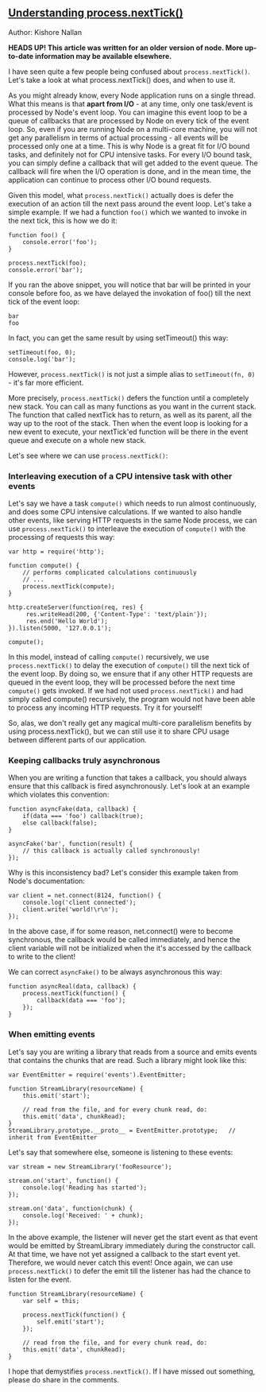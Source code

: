 ## [Understanding process.nextTick()](https://howtonode.org/understanding-process-next-tick)
Author: Kishore Nallan

**HEADS UP! This article was written for an older version of node. More up-to-date information may be available elsewhere.**

I have seen quite a few people being confused about `process.nextTick()`. Let's take a look at what process.nextTick() does, and when to use it.

As you might already know, every Node application runs on a single thread. What this means is that **apart from I/O** - at any time, only one task/event is processed by Node's event loop. You can imagine this event loop to be a queue of callbacks that are processed by Node on every tick of the event loop. So, even if you are running Node on a multi-core machine, you will not get any parallelism in terms of actual processing - all events will be processed only one at a time. This is why Node is a great fit for I/O bound tasks, and definitely not for CPU intensive tasks. For every I/O bound task, you can simply define a callback that will get added to the event queue. The callback will fire when the I/O operation is done, and in the mean time, the application can continue to process other I/O bound requests.

Given this model, what `process.nextTick()` actually does is defer the execution of an action till the next pass around the event loop. Let's take a simple example. If we had a function `foo()` which we wanted to invoke in the next tick, this is how we do it:

```
function foo() {
    console.error('foo');
}

process.nextTick(foo);
console.error('bar');
```
If you ran the above snippet, you will notice that bar will be printed in your console before foo, as we have delayed the invokation of foo() till the next tick of the event loop:

```
bar
foo
```
In fact, you can get the same result by using setTimeout() this way:

```
setTimeout(foo, 0);
console.log('bar');
```
However, `process.nextTick()` is not just a simple alias to `setTimeout(fn, 0)` - it's far more efficient.

More precisely, `process.nextTick()` defers the function until a completely new stack. You can call as many functions as you want in the current stack. The function that called nextTick has to return, as well as its parent, all the way up to the root of the stack. Then when the event loop is looking for a new event to execute, your nextTick'ed function will be there in the event queue and execute on a whole new stack.

Let's see where we can use `process.nextTick()`:

### Interleaving execution of a CPU intensive task with other events

Let's say we have a task `compute()` which needs to run almost continuously, and does some CPU intensive calculations. If we wanted to also handle other events, like serving HTTP requests in the same Node process, we can use `process.nextTick()` to interleave the execution of `compute()` with the processing of requests this way:

```
var http = require('http');

function compute() {
    // performs complicated calculations continuously
    // ...
    process.nextTick(compute);
}

http.createServer(function(req, res) {
     res.writeHead(200, {'Content-Type': 'text/plain'});
     res.end('Hello World');
}).listen(5000, '127.0.0.1');

compute();
```
In this model, instead of calling `compute()` recursively, we use `process.nextTick()` to delay the execution of `compute()` till the next tick of the event loop. By doing so, we ensure that if any other HTTP requests are queued in the event loop, they will be processed before the next time `compute()` gets invoked. If we had not used `process.nextTick()` and had simply called compute() recursively, the program would not have been able to process any incoming HTTP requests. Try it for yourself!

So, alas, we don't really get any magical multi-core parallelism benefits by using process.nextTick(), but we can still use it to share CPU usage between different parts of our application.

### Keeping callbacks truly asynchronous
When you are writing a function that takes a callback, you should always ensure that this callback is fired asynchronously. Let's look at an example which violates this convention:

```
function asyncFake(data, callback) {        
    if(data === 'foo') callback(true);
    else callback(false);
}

asyncFake('bar', function(result) {
    // this callback is actually called synchronously!
});
```
Why is this inconsistency bad? Let's consider this example taken from Node's documentation:

```
var client = net.connect(8124, function() { 
    console.log('client connected');
    client.write('world!\r\n');
});
```
In the above case, if for some reason, net.connect() were to become synchronous, the callback would be called immediately, and hence the client variable will not be initialized when the it's accessed by the callback to write to the client!

We can correct `asyncFake()` to be always asynchronous this way:

```
function asyncReal(data, callback) {
    process.nextTick(function() {
        callback(data === 'foo');       
    });
}
```

### When emitting events
Let's say you are writing a library that reads from a source and emits events that contains the chunks that are read. Such a library might look like this:

```
var EventEmitter = require('events').EventEmitter;

function StreamLibrary(resourceName) { 
    this.emit('start');

    // read from the file, and for every chunk read, do:        
    this.emit('data', chunkRead);       
}
StreamLibrary.prototype.__proto__ = EventEmitter.prototype;   // inherit from EventEmitter
```
Let's say that somewhere else, someone is listening to these events:

```
var stream = new StreamLibrary('fooResource');

stream.on('start', function() {
    console.log('Reading has started');
});

stream.on('data', function(chunk) {
    console.log('Received: ' + chunk);
});
```
In the above example, the listener will never get the start event as that event would be emitted by StreamLibrary immediately during the constructor call. At that time, we have not yet assigned a callback to the start event yet. Therefore, we would never catch this event! Once again, we can use `process.nextTick()` to defer the emit till the listener has had the chance to listen for the event.

```
function StreamLibrary(resourceName) {      
    var self = this;

    process.nextTick(function() {
        self.emit('start');
    });

    // read from the file, and for every chunk read, do:        
    this.emit('data', chunkRead);       
}
```
I hope that demystifies `process.nextTick()`. If I have missed out something, please do share in the comments.